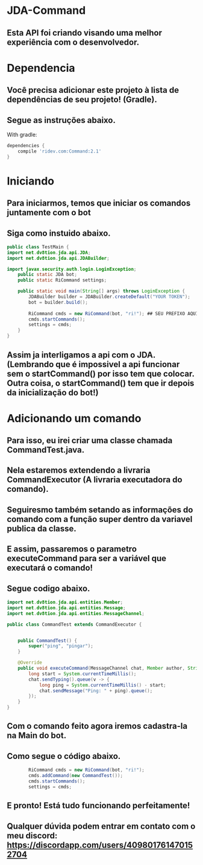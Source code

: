 # JDA-Command
## Esta API foi criando visando uma melhor experiência com o desenvolvedor.

# Dependencia

## Você precisa adicionar este projeto à lista de dependências de seu projeto! (Gradle).
## Segue as instruções abaixo.


With gradle:
```groovy
dependencies {
    compile 'ridev.com:Command:2.1'
}
```


# Iniciando

## Para iniciarmos, temos que iniciar os comandos juntamente com o bot
## Siga como instuido abaixo.

```java
public class TestMain {
import net.dv8tion.jda.api.JDA;
import net.dv8tion.jda.api.JDABuilder;

import javax.security.auth.login.LoginException;
    public static JDA bot;
    public static RiCommand settings;

    public static void main(String[] args) throws LoginException {
        JDABuilder builder = JDABuilder.createDefault("YOUR TOKEN");
        bot = builder.build(); 
                                                                              
        RiCommand cmds = new RiCommand(bot, "ri!"); ## SEU PREFIXO AQUI 
        cmds.startCommands();
        settings = cmds;
    }
}
```

## Assim ja interligamos a api com o JDA. (Lembrando que é impossivel a api funcionar sem o startCommand() por isso tem que colocar. Outra coisa, o startCommand() tem que ir depois da inicialização do bot!)


# Adicionando um comando

## Para isso, eu irei criar uma classe chamada CommandTest.java.
## Nela estaremos extendendo a livraria CommandExecutor (A livraria executadora do comando).
## Seguiresmo também setando as informações do comando com a função super dentro da variavel publica da classe. 
## E assim, passaremos o parametro executeCommand para ser a variável que executará o comando!
## Segue codigo abaixo.

```java
import net.dv8tion.jda.api.entities.Member;
import net.dv8tion.jda.api.entities.Message;
import net.dv8tion.jda.api.entities.MessageChannel;

public class CommandTest extends CommandExecutor {


    public CommandTest() {
        super("ping", "pingar");
    }

    @Override
    public void executeCommand(MessageChannel chat, Member author, String[] args, Message message) {
        long start = System.currentTimeMillis();
        chat.sendTyping().queue(v -> {
            long ping = System.currentTimeMillis() - start;
            chat.sendMessage("Ping: " + ping).queue();
        });
    }
}
```

## Com o comando feito agora iremos cadastra-la na Main do bot.
## Como segue o código abaixo.

```java
        RiCommand cmds = new RiCommand(bot, "ri!");
        cmds.addCommand(new CommandTest());
        cmds.startCommands();
        settings = cmds;
```

## E pronto! Está tudo funcionando perfeitamente!

## Qualquer dúvida podem entrar em contato com o meu discord: https://discordapp.com/users/409801761470152704
